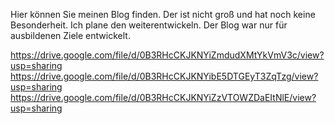 Hier können Sie meinen Blog finden. 
Der ist nicht groß und hat noch keine Besonderheit. Ich plane den weiterentwickeln. Der Blog war nur für ausbildenen Ziele entwickelt.

https://drive.google.com/file/d/0B3RHcCKJKNYiZmdudXMtYkVmV3c/view?usp=sharing
https://drive.google.com/file/d/0B3RHcCKJKNYibE5DTGEyT3ZqTzg/view?usp=sharing
https://drive.google.com/file/d/0B3RHcCKJKNYiZzVTOWZDaEItNlE/view?usp=sharing
